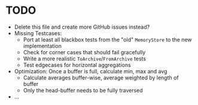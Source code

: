 # TODO

- Delete this file and create more GitHub issues instead?
- Missing Testcases:
    - Port at least all blackbox tests from the "old" `MemoryStore` to the new implementation
    - Check for corner cases that should fail gracefully
    - Write a more realistic `ToArchive`/`FromArchive` tests
    - Test edgecases for horizontal aggregations
- Optimization: Once a buffer is full, calculate min, max and avg
    - Calculate averages buffer-wise, average weighted by length of buffer
    - Only the head-buffer needs to be fully traversed
- ...
